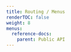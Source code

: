 ```yaml
---
title: Routing / Menus
renderTOC: false
weight: 8
menus:
  reference-docs:
    parent: Public API
---
```

